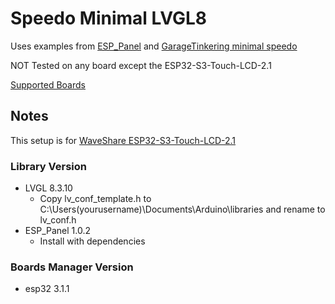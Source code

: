 # Speedo Minimal LVGL8

Uses examples from [ESP_Panel](https://github.com/esp-arduino-libs/ESP32_Display_Panel) and [GarageTinkering minimal speedo](https://github.com/garagetinkering/minimal-speedo)

NOT Tested on any board except the ESP32-S3-Touch-LCD-2.1

[Supported Boards](https://github.com/esp-arduino-libs/ESP32_Display_Panel/blob/master/README.md#supported-boards)

## Notes

This setup is for [WaveShare ESP32-S3-Touch-LCD-2.1](https://www.waveshare.com/wiki/ESP32-S3-Touch-LCD-2.1)

### Library Version

* LVGL 8.3.10
  * Copy lv_conf_template.h to C:\Users\(yourusername)\Documents\Arduino\libraries and rename to lv_conf.h
* ESP_Panel 1.0.2
  * Install with dependencies

### Boards Manager Version

* esp32 3.1.1
